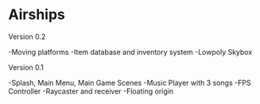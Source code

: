 # Airships

Version 0.2

-Moving platforms
-Item database and inventory system
-Lowpoly Skybox

Version 0.1

-Splash, Main Menu, Main Game Scenes
-Music Player with 3 songs
-FPS Controller
-Raycaster and receiver
-Floating origin